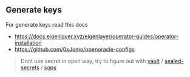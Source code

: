 ## Generate keys

For generate keys read this docs  
- https://docs.eigenlayer.xyz/eigenlayer/operator-guides/operator-installation
- https://github.com/0xJomo/openoracle-configs

> Dont use secret in open way, try to figure out with [vault](https://github.com/hashicorp/vault) / [sealed-secrets](https://github.com/bitnami-labs/sealed-secrets) / [sops](https://github.com/getsops/sops)
